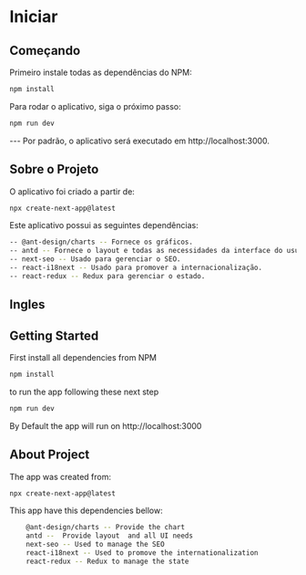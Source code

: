 
# Iniciar

## Começando

Primeiro instale todas as dependências do NPM:

```bash
npm install
```
Para rodar o aplicativo, siga o próximo passo:
```bash
npm run dev
```
--- Por padrão, o aplicativo será executado em http://localhost:3000.

## Sobre o Projeto

O aplicativo foi criado a partir de:
```bash
npx create-next-app@latest
```
Este aplicativo possui as seguintes dependências:

```bash
-- @ant-design/charts -- Fornece os gráficos.
-- antd -- Fornece o layout e todas as necessidades da interface do usuário.
-- next-seo -- Usado para gerenciar o SEO.
-- react-i18next -- Usado para promover a internacionalização.
-- react-redux -- Redux para gerenciar o estado.
```

## Ingles
## Getting Started
First install all dependencies from NPM 
```bash
npm install
```
to run the app following these next step 

```bash
npm run dev
```

By Default the app will run on http://localhost:3000 

## About Project

The app was created from:
```bash
npx create-next-app@latest
```
This app have this dependencies bellow:
```bash
    @ant-design/charts -- Provide the chart 
    antd --  Provide layout  and all UI needs 
    next-seo -- Used to manage the SEO
    react-i18next -- Used to promove the internationalization
    react-redux -- Redux to manage the state
```
